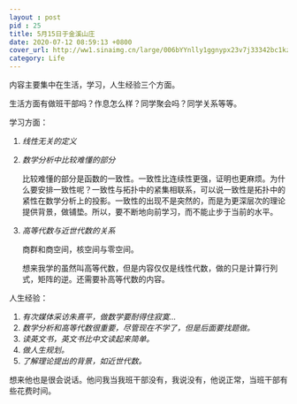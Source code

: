 ```yaml
---
layout : post
pid : 25
title: 5月15日于金溪山庄
date: 2020-07-12 08:59:13 +0800
cover_url: http://ww1.sinaimg.cn/large/006bYYnlly1ggnypx23v7j33342bc1kz.jpg
category: Life
---
```


内容主要集中在生活，学习，人生经验三个方面。

生活方面有做班干部吗？作息怎么样？同学聚会吗？同学关系等等。

学习方面：
1. *线性无关的定义*
2. *数学分析中比较难懂的部分*
   
   比较难懂的部分是函数的一致性。一致性比连续性更强，证明也更麻烦。为什么要安排一致性呢？一致性与拓扑中的紧集相联系，可以说一致性是拓扑中的紧性在数学分析上的投影。一致性的出现不是突然的，而是为更深层次的理论提供背景，做铺垫。所以，要不断地向前学习，而不能止步于当前的水平。

3. *高等代数与近世代数的关系*
   
   商群和商空间，核空间与零空间。

   想来我学的虽然叫高等代数，但是内容仅仅是线性代数，做的只是计算行列式，矩阵的逆。还需要补高等代数的内容。

人生经验：
1. *有次媒体采访朱熹平，做数学要耐得住寂寞...*
2. *数学分析和高等代数很重要，尽管现在不学了，但是后面要找题做。*
3. *读英文书，英文书比中文读起来简单。*
4. *做人生规划。*
5. *了解理论提出的背景，如近世代数。*

想来他也是很会说话。他问我当我班干部没有，我说没有，他说正常，当班干部有些花费时间。